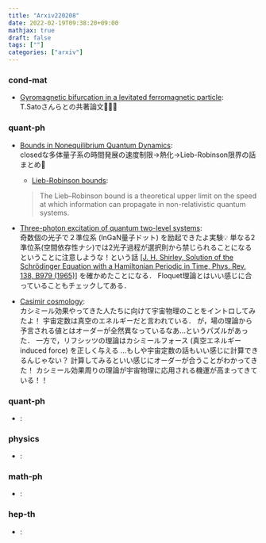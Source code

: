 ```yaml
---
title: "Arxiv220208"
date: 2022-02-19T09:38:20+09:00
mathjax: true
draft: false
tags: [""]
categories: ["arxiv"]
---
```

### cond-mat
- [Gyromagnetic bifurcation in a levitated ferromagnetic particle](https://arxiv.org/abs/2202.02461):  
T.Satoさんらとの共著論文🎉🎉🎉


### quant-ph
- [Bounds in Nonequilibrium Quantum Dynamics](https://arxiv.org/abs/2202.02011):  
closedな多体量子系の時間発展の速度制限→熱化→Lieb-Robinson限界の話まとめ🛑
  - [Lieb-Robinson bounds](https://en.wikipedia.org/wiki/Lieb–Robinson_bounds):
  > The Lieb–Robinson bound is a theoretical upper limit on the speed at which information can propagate in non-relativistic quantum systems.


- [Three-photon excitation of quantum two-level systems](https://arxiv.org/abs/2202.02034):  
奇数個の光子で２準位系 (InGaN量子ドット) を励起できたよ実験💡
単なる2準位系(空間依存性ナシ)では2光子過程が選択則から禁じられることになるということに注意しような！という話
[[J. H. Shirley, Solution of the Schrödinger Equation with a Hamiltonian Periodic in Time, Phys. Rev. 138, B979 (1965)]](https://journals.aps.org/pr/abstract/10.1103/PhysRev.138.B979)
を確かめたことになる．
Floquet理論とはいい感じに合っていることもチェックしてある．


- [Casimir cosmology](https://arxiv.org/abs/2202.03862):  
カシミール効果やってきた人たちに向けて宇宙物理のことをイントロしてみたよ！
宇宙定数は真空のエネルギーだと言われている．
が，場の理論から予言される値とはオーダーが全然異なっているなあ...というパズルがあった．
一方で，リフシッツの理論はカシミールフォース (真空エネルギーinduced force) を正しく与える
...もしや宇宙定数の話もいい感じに計算できるんじゃない？
計算してみるといい感じにオーダーが合うことがわかってきた！
カシミール効果周りの理論が宇宙物理に応用される機運が高まってきている！！


### quant-ph
- []():  


### physics
- []():  


### math-ph
- []():  


### hep-th
- []():  
